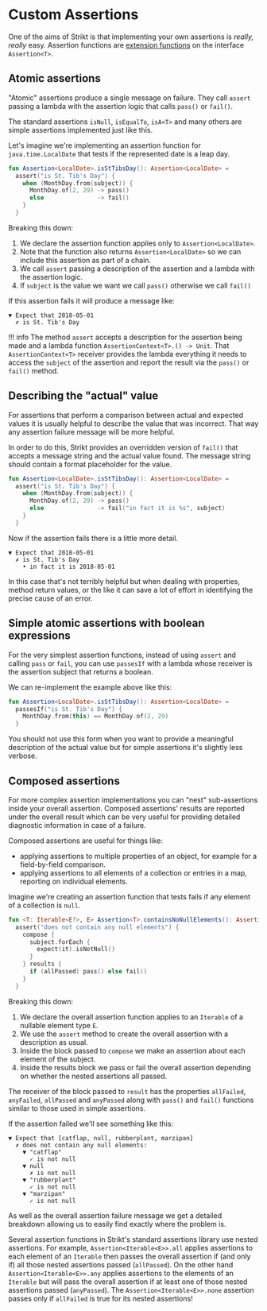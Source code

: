 # Custom Assertions

One of the aims of Strikt is that implementing your own assertions is _really, really_ easy.
Assertion functions are [extension functions](https://kotlinlang.org/docs/reference/extensions.html) on the interface `Assertion<T>`.

## Atomic assertions

"Atomic" assertions produce a single message on failure.
They call `assert` passing a lambda with the assertion logic that calls `pass()` or `fail()`.

The standard assertions `isNull`, `isEqualTo`, `isA<T>` and many others are simple assertions implemented just like this.

Let's imagine we're implementing an assertion function for `java.time.LocalDate` that tests if the represented date is a leap day.

```kotlin
fun Assertion<LocalDate>.isStTibsDay(): Assertion<LocalDate> =
  assert("is St. Tib's Day") { 
    when (MonthDay.from(subject)) {
      MonthDay.of(2, 29) -> pass()
      else               -> fail()
    }
  }
```

Breaking this down: 

1. We declare the assertion function applies only to `Assertion<LocalDate>`.
2. Note that the function also returns `Assertion<LocalDate>` so we can include this assertion as part of a chain.
3. We call `assert` passing a description of the assertion and a lambda with the assertion logic.
4. If `subject` is the value we want we call `pass()` otherwise we call `fail()`

If this assertion fails it will produce a message like:

```
▼ Expect that 2018-05-01
  ✗ is St. Tib's Day 
```

!!! info
    The method `assert` accepts a description for the assertion being made and a lambda function `AssertionContext<T>.() -> Unit`.
    That `AssertionContext<T>` receiver provides the lambda everything it needs to access the `subject` of the assertion and report the result via the `pass()` or `fail()` method.

## Describing the "actual" value

For assertions that perform a comparison between actual and expected values it is usually helpful to describe the value that was incorrect.
That way any assertion failure message will be more helpful.

In order to do this, Strikt provides an overridden version of `fail()` that accepts a message string and the actual value found.
The message string should contain a format placeholder for the value.

```kotlin
fun Assertion<LocalDate>.isStTibsDay(): Assertion<LocalDate> =
  assert("is St. Tib's Day") { 
    when (MonthDay.from(subject)) {
      MonthDay.of(2, 29) -> pass()
      else               -> fail("in fact it is %s", subject)
    }
  }
```

Now if the assertion fails there is a little more detail.

```
▼ Expect that 2018-05-01
  ✗ is St. Tib's Day
    • in fact it is 2018-05-01
```

In this case that's not terribly helpful but when dealing with properties, method return values, or the like it can save a lot of effort in identifying the precise cause of an error.

## Simple atomic assertions with boolean expressions

For the very simplest assertion functions, instead of using `assert` and calling `pass` or `fail`, you can use `passesIf` with a lambda whose receiver is the assertion subject that returns a boolean.

We can re-implement the example above like this:

```kotlin
fun Assertion<LocalDate>.isStTibsDay(): Assertion<LocalDate> =
  passesIf("is St. Tib's Day") { 
    MonthDay.from(this) == MonthDay.of(2, 29)
  }
```

You should not use this form when you want to provide a meaningful description of the actual value but for simple assertions it's slightly less verbose.

## Composed assertions

For more complex assertion implementations you can "nest" sub-assertions inside your overall assertion.
Composed assertions' results are reported under the overall result which can be very useful for providing detailed diagnostic information in case of a failure.

Composed assertions are useful for things like:

- applying assertions to multiple properties of an object, for example for a field-by-field comparison.
- applying assertions to all elements of a collection or entries in a map, reporting on individual elements.

Imagine we're creating an assertion function that tests fails if any element of a collection is `null`.

```kotlin
fun <T: Iterable<E?>, E> Assertion<T>.containsNoNullElements(): Assertion<T> =
  assert("does not contain any null elements") {
    compose {
      subject.forEach {
        expect(it).isNotNull()
      }
    } results {
      if (allPassed) pass() else fail()
    }
  }
```

Breaking this down:

1. We declare the overall assertion function applies to an `Iterable` of a nullable element type `E`.
2. We use the `assert` method to create the overall assertion with a description as usual.
3. Inside the block passed to `compose` we make an assertion about each element of the subject.
4. Inside the results block we pass or fail the overall assertion depending on whether the nested assertions all passed.

The receiver of the block passed to `result` has the properties `allFailed`, `anyFailed`, `allPassed` and `anyPassed` along with `pass()` and `fail()` functions similar to those used in simple assertions.

If the assertion failed we'll see something like this:

```
▼ Expect that [catflap, null, rubberplant, marzipan] 
  ✗ does not contain any null elements: 
    ▼ "catflap" 
      ✓ is not null
    ▼ null 
      ✗ is not null  
    ▼ "rubberplant" 
      ✓ is not null
    ▼ "marzipan" 
      ✓ is not null
```

As well as the overall assertion failure message we get a detailed breakdown allowing us to easily find exactly where the problem is.

Several assertion functions in Strikt's standard assertions library use nested assertions.
For example, `Assertion<Iterable<E>>.all` applies assertions to each element of an `Iterable` then passes the overall assertion if (and only if) all those nested assertions passed (`allPassed`).
On the other hand `Assertion<Iterable<E>>.any` applies assertions to the elements of an `Iterable` but will pass the overall assertion if at least one of those nested assertions passed (`anyPassed`).
The `Assertion<Iterable<E>>.none` assertion passes only if `allFailed` is true for its nested assertions! 
